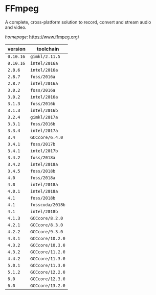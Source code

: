 # FFmpeg

A complete, cross-platform solution to record, convert and stream audio and video.

*homepage*: <https://www.ffmpeg.org/>

version | toolchain
--------|----------
``0.10.16`` | ``gimkl/2.11.5``
``0.10.16`` | ``intel/2016a``
``2.8.6`` | ``intel/2016a``
``2.8.7`` | ``foss/2016a``
``2.8.7`` | ``intel/2016a``
``3.0.2`` | ``foss/2016a``
``3.0.2`` | ``intel/2016a``
``3.1.3`` | ``foss/2016b``
``3.1.3`` | ``intel/2016b``
``3.2.4`` | ``gimkl/2017a``
``3.3.1`` | ``foss/2016b``
``3.3.4`` | ``intel/2017a``
``3.4`` | ``GCCcore/6.4.0``
``3.4.1`` | ``foss/2017b``
``3.4.1`` | ``intel/2017b``
``3.4.2`` | ``foss/2018a``
``3.4.2`` | ``intel/2018a``
``3.4.5`` | ``foss/2018b``
``4.0`` | ``foss/2018a``
``4.0`` | ``intel/2018a``
``4.0.1`` | ``intel/2018a``
``4.1`` | ``foss/2018b``
``4.1`` | ``fosscuda/2018b``
``4.1`` | ``intel/2018b``
``4.1.3`` | ``GCCcore/8.2.0``
``4.2.1`` | ``GCCcore/8.3.0``
``4.2.2`` | ``GCCcore/9.3.0``
``4.3.1`` | ``GCCcore/10.2.0``
``4.3.2`` | ``GCCcore/10.3.0``
``4.3.2`` | ``GCCcore/11.2.0``
``4.4.2`` | ``GCCcore/11.3.0``
``5.0.1`` | ``GCCcore/11.3.0``
``5.1.2`` | ``GCCcore/12.2.0``
``6.0`` | ``GCCcore/12.3.0``
``6.0`` | ``GCCcore/13.2.0``
